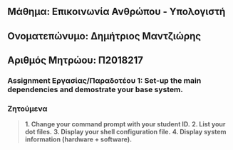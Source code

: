 ## Μάθημα: Επικοινωνία Ανθρώπου - Υπολογιστή
## Ονοματεπώνυμο: Δημήτριος Μαντζιώρης
## Αριθμός Μητρώου: Π2018217 




### Assignment Εργασίας/Παραδοτέου 1: Set-up the main dependencies and demostrate your base system.

### Ζητούμενα
> **1. Change your command prompt with your student ID.**
> **2. List your dot files.**
> **3. Display your shell configuration file.**
> **4. Display system information (hardware + software).**
